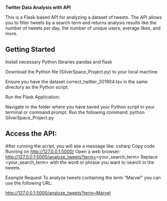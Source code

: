 **Twitter Data Analysis with API**

This is a Flask-based API for analyzing a dataset of tweets. The API allows you to filter tweets by a search term and returns analysis results like the number of tweets per day, the number of unique users, average likes, and more.

## Getting Started
Install necessary Python libraries pandas and flask

Download the Python file (SilverSpace_Project.py) to your local machine.

Ensure you have the dataset correct_twitter_201904.tsv in the same directory as the Python script.

Run the Flask Application:

Navigate to the folder where you have saved your Python script in your terminal or command prompt.
Run the following command:
python SilverSpace_Project.py

## Access the API:

After running the script, you will see a message like:
csharp
Copy code
Running on http://127.0.0.1:5000/
Open a web browser:
http://127.0.0.1:5000/analyze_tweets?term=<your_search_term>
Replace <your_search_term> with the word or phrase you want to search in the tweets.

Example Request
To analyze tweets containing the term "Marvel" you can use the following URL:

http://127.0.0.1:5000/analyze_tweets?term=Marvel
